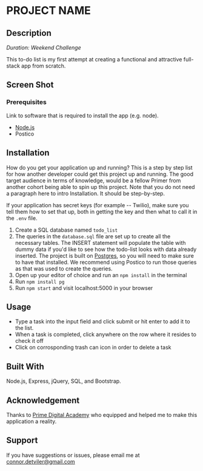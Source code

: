# PROJECT NAME

## Description

_Duration: Weekend Challenge_

This to-do list is my first attempt at creating a functional and attractive full-stack app from scratch.

## Screen Shot



### Prerequisites

Link to software that is required to install the app (e.g. node).

- [Node.js](https://nodejs.org/en/)
- Postico

## Installation

How do you get your application up and running? This is a step by step list for how another developer could get this project up and running. The good target audience in terms of knowledge, would be a fellow Primer from another cohort being able to spin up this project. Note that you do not need a paragraph here to intro Installation. It should be step-by-step.

If your application has secret keys (for example --  Twilio), make sure you tell them how to set that up, both in getting the key and then what to call it in the `.env` file.

1. Create a SQL database named `todo_list`
2. The queries in the `database.sql` file are set up to create all the necessary tables. The INSERT statement will populate the table with dummy data if you'd like to see how the todo-list looks with data already inserted. The project is built on [Postgres](https://www.postgresql.org/download/), so you will need to make sure to have that installed. We recommend using Postico to run those queries as that was used to create the queries.
3. Open up your editor of choice and run an `npm install` in the terminal
4. Run `npm install pg`
5. Run `npm start` and visit localhost:5000 in your browser

## Usage

- Type a task into the input field and click submit or hit enter to add it to the list.
- When a task is completed, click anywhere on the row where it resides to check it off
- Click on corrosponding trash can icon in order to delete a task

## Built With

Node.js, Express, jQuery, SQL, and Bootstrap.

## Acknowledgement
Thanks to [Prime Digital Academy](www.primeacademy.io) who equipped and helped me to make this application a reality.

## Support
If you have suggestions or issues, please email me at connor.detviler@gmail.com